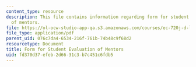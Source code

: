 ```yaml
---
content_type: resource
description: This file contains information regarding form for student evaluation
  of mentors.
file: https://ol-ocw-studio-app-qa.s3.amazonaws.com/courses/ec-720j-d-lab-ii-design-spring-2010/fd370d37efeb2d6631c3b7c451c6fdb5_MITEC_720JS10_mentor_eval.pdf
file_type: application/pdf
parent_uid: 076c7da4-6534-216f-761b-74b48c9f68d2
resourcetype: Document
title: Form for Student Evaluation of Mentors
uid: fd370d37-efeb-2d66-31c3-b7c451c6fdb5
---
```

